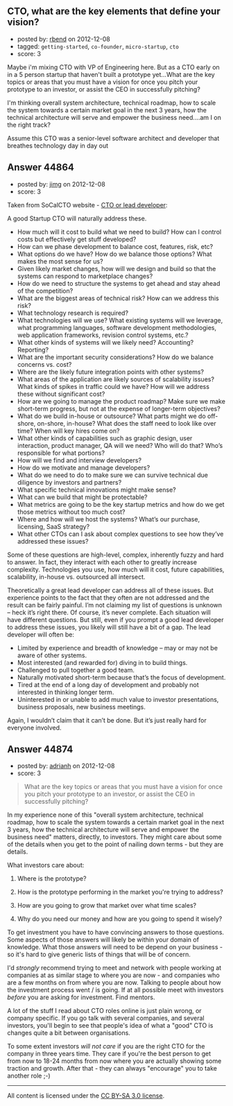 ## CTO, what are the key elements that define your vision?

- posted by: [rbend](https://stackexchange.com/users/-1/21974-rbend) on 2012-12-08
- tagged: `getting-started`, `co-founder`, `micro-startup`, `cto`
- score: 3

Maybe i'm mixing CTO with VP of Engineering here. But as a CTO early on in a 5 person startup that haven't built a prototype yet...What are the key topics or areas that you must have a vision for once you pitch your prototype to an investor, or assist the CEO in successfully pitching?

I'm thinking overall system architecture, technical roadmap, how to scale the system towards  a certain market goal in the next 3 years, how the technical architecture will serve and empower the business need....am I on the right track?

Assume this CTO was a senior-level software architect and developer that breathes technology day in day out


## Answer 44864

- posted by: [jimg](https://stackexchange.com/users/-1/2380-jimg) on 2012-12-08
- score: 3

<p>Taken from SoCalCTO website - <a href="http://www.socalcto.com/2010/01/startup-cto-or-developer.html" rel="nofollow">CTO or lead developer</a>:  </p>

<p>A good Startup CTO will naturally address these.</p>

<ul>
<li>How much will it cost to build what we need to build?  How can I control costs but effectively get stuff developed?</li>
<li>How can we phase development to balance cost, features, risk, etc?</li>
<li>What options do we have?  How do we balance those options?  What makes the most sense for us?</li>
<li>Given likely market changes, how will we design and build so that the systems can respond to marketplace changes?</li>
<li>How do we need to structure the systems to get ahead and stay ahead of the competition?</li>
<li>What are the biggest areas of technical risk?  How can we address this risk?</li>
<li>What technology research is required?</li>
<li>What technologies will we use?  What existing systems will we leverage, what programming languages, software development methodologies, web application frameworks, revision control systems, etc.?</li>
<li>What other kinds of systems will we likely need?  Accounting?  Reporting?</li>
<li>What are the important security considerations?  How do we balance concerns vs. cost?</li>
<li>Where are the likely future integration points with other systems?</li>
<li>What areas of the application are likely sources of scalability issues?  What kinds of spikes in traffic could we have?  How will we address these without significant cost?</li>
<li>How are we going to manage the product roadmap?  Make sure we make short-term progress, but not at the expense of longer-term objectives?</li>
<li>What do we build in-house or outsource?  What parts might we do off-shore, on-shore, in-house?  What does the staff need to look like over time?  When will key hires come on?</li>
<li>What other kinds of capabilities such as graphic design, user interaction, product manager, QA will we need?  Who will do that?  Who’s responsible for what portions?</li>
<li>How will we find and interview developers? </li>
<li>How do we motivate and manage developers?</li>
<li>What do we need to do to make sure we can survive technical due diligence by investors and partners?</li>
<li>What specific technical innovations might make sense?</li>
<li>What can we build that might be protectable?</li>
<li>What metrics are going to be the key startup metrics and how do we get those metrics without too much cost?</li>
<li>Where and how will we host the systems?  What’s our purchase, licensing, SaaS strategy?</li>
<li>What other CTOs can I ask about complex questions to see how they’ve addressed these issues?</li>
</ul>

<p>Some of these questions are high-level, complex, inherently fuzzy and hard to answer.  In fact, they interact with each other to greatly increase complexity.  Technologies you use, how much will it cost, future capabilities, scalability, in-house vs. outsourced all intersect. </p>

<p>Theoretically a great lead developer can address all of these issues.  But experience points to the fact that they often are not addressed and the result can be fairly painful.  I’m not claiming my list of questions is unknown – heck it’s right there.  Of course, it’s never complete.  Each situation will have different questions.  But still, even if you prompt a good lead developer to address these issues, you likely will still have a bit of a gap.  The lead developer will often be:</p>

<ul>
<li>Limited by experience and breadth of knowledge – may or may not be aware of other systems.</li>
<li>Most interested (and rewarded for) diving in to build things.</li>
<li>Challenged to pull together a good team.</li>
<li>Naturally motivated short-term because that’s the focus of development.</li>
<li>Tired at the end of a long day of development and probably not interested in thinking longer term.</li>
<li>Uninterested in or unable to add much value to investor presentations, business proposals, new business meetings.</li>
</ul>

<p>Again, I wouldn’t claim that it can’t be done.  But it’s just really hard for everyone involved. </p>



## Answer 44874

- posted by: [adrianh](https://stackexchange.com/users/-1/4599-adrianh) on 2012-12-08
- score: 3

> What are the key topics or areas that you must have a vision for once
> you pitch your prototype to an investor, or assist the CEO in
> successfully pitching?

In my experience none of this "overall system architecture, technical roadmap, how to scale the system towards a certain market goal in the next 3 years, how the technical architecture will serve and empower the business need" matters, directly, to investors. They might care about some of the details when you get to the point of nailing down terms - but they are details.

What investors care about:

1. Where is the prototype?

2. How is the prototype performing in the market you're trying to address?

3. How are you going to grow that market over what time scales?

4. Why do you need our money and how are you going to spend it wisely?

To get investment you have to have convincing answers to those questions. Some aspects of those answers will likely be within your domain of knowledge. What those answers will need to be depend on your business - so it's hard to give generic lists of things that will be of concern.

I'd *strongly* recommend trying to meet and network with people working at companies at as similar stage to where you are now - and companies who are a few months on from where you are now. Talking to people about how the investment process went / is going. If at all possible meet with investors *before* you are asking for investment. Find mentors. 

A lot of the stuff I read about CTO roles online is just plain wrong, or company specific. If you go talk with several companies, and several investors, you'll begin to see that people's idea of what a "good" CTO is changes quite a bit between organisations. 

To some extent investors *will not care* if you are the right CTO for the company in three years time. They care if you're the best person to get from now to 18-24 months from now where you are actually showing some traction and growth. After that - they can always "encourage" you to take another role ;-)



---

All content is licensed under the [CC BY-SA 3.0 license](https://creativecommons.org/licenses/by-sa/3.0/).

